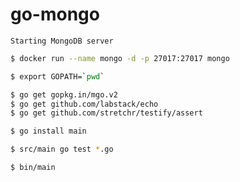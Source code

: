 # go-mongo

`Starting MongoDB server`

```sh
$ docker run --name mongo -d -p 27017:27017 mongo
```

```sh
$ export GOPATH=`pwd`
```

```sh
$ go get gopkg.in/mgo.v2
$ go get github.com/labstack/echo
$ go get github.com/stretchr/testify/assert
```

```sh
$ go install main
```

```sh
$ src/main go test *.go
```

```sh
$ bin/main
```